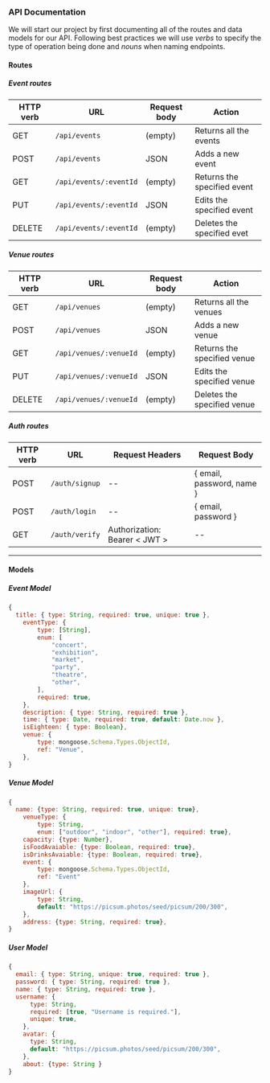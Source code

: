 
### API Documentation

We will start our project by first documenting all of the routes and data models for our API. Following best practices we will use _verbs_ to specify the type of operation being done and _nouns_ when naming endpoints.

#### Routes

##### Event routes

| HTTP verb | URL                        | Request body | Action                      |
| --------- | -------------------------- | ------------ | ----------------------------|
| GET       | `/api/events`              | (empty)      | Returns all the events      |
| POST      | `/api/events`              | JSON         | Adds a new event            |
| GET       | `/api/events/:eventId`     | (empty)      | Returns the specified event |
| PUT       | `/api/events/:eventId`     | JSON         | Edits the specified event   |
| DELETE    | `/api/events/:eventId`     | (empty)      | Deletes the specified evet  |

##### Venue routes

| HTTP verb | URL                    | Request body | Action                      |
| --------- | -----------------------| ------------ | --------------------------- |
| GET       | `/api/venues`          | (empty)      | Returns all the venues      |
| POST      | `/api/venues`          | JSON         | Adds a new venue            |
| GET       | `/api/venues/:venueId` | (empty)      | Returns the specified venue |
| PUT       | `/api/venues/:venueId` | JSON         | Edits the specified venue   |
| DELETE    | `/api/venues/:venueId` | (empty)      | Deletes the specified venue |



##### Auth routes

| HTTP verb | URL            | Request Headers                 | Request Body              |
| --------- | -------------- | ------------------------------- | ------------------------- |
| POST      | `/auth/signup` | --                              | { email, password, name } |
| POST      | `/auth/login`  | --                              | { email, password }       |
| GET       | `/auth/verify` | Authorization: Bearer \< JWT \> | --                        |



<hr>

#### Models

##### Event Model

```js
{
  title: { type: String, required: true, unique: true },
    eventType: { 
        type: [String],
        enum: [
            "concert",
            "exhibition",
            "market",
            "party",
            "theatre",
            "other",
        ],
        required: true,
    },
    description: { type: String, required: true },
    time: { type: Date, required: true, default: Date.now },
    isEighteen: { type: Boolean},
    venue: {
        type: mongoose.Schema.Types.ObjectId,
        ref: "Venue",
    },
}
```

##### Venue Model

```js
{
  name: {type: String, required: true, unique: true},
    venueType: {
        type: String, 
        enum: ["outdoor", "indoor", "other"], required: true},
    capacity: {type: Number},
    isFoodAvaiable: {type: Boolean, required: true},
    isDrinksAvaiable: {type: Boolean, required: true},
    event: {
        type: mongoose.Schema.Types.ObjectId, 
        ref: "Event"
    },
    imageUrl: {
        type: String,
        default: "https://picsum.photos/seed/picsum/200/300",
    },
    address: {type: String, required: true},
}
```

##### User Model

```js
{
  email: { type: String, unique: true, required: true },
  password: { type: String, required: true },
  name: { type: String, required: true },
  username: {
      type: String,
      required: [true, "Username is required."],
      unique: true,
    },
    avatar: {
      type: String,
      default: "https://picsum.photos/seed/picsum/200/300",
    },
    about: {type: String }   
}
```


